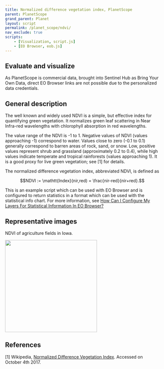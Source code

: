 ```yaml
---
title: Normalized difference vegetation index, PlanetScope
parent: PlanetScope
grand_parent: Planet
layout: script
permalink: /planet_scope/ndvi/
nav_exclude: true
scripts:
    - [Visualization, script.js]
    - [EO Browser, eob.js]
---
```


## Evaluate and visualize

As PlanetScope is commercial data, brought into Sentinel Hub as Bring Your Own Data, direct EO Browser links are not possible due to the personalized data credentials. 

## General description

The well known and widely used NDVI is a simple, but effective index for quantifying green vegetation. It normalizes green leaf scattering in Near Infra-red wavelengths with chlorophyll absorption in red wavelengths.

The value range of the NDVI is -1 to 1. Negative values of NDVI (values approaching -1) correspond to water. Values close to zero (-0.1 to 0.1) generally correspond to barren areas of rock, sand, or snow. Low, positive values represent shrub and grassland (approximately 0.2 to 0.4), while high values indicate temperate and tropical rainforests (values approaching 1). It is a good proxy for live green vegetation; see [1] for details.

The normalized difference vegetation index, abbreviated NDVI, is defined as   

$$NDVI := \mathtt{Index}(nir,red) = \frac{nir-red}{nir+red}.$$  

This is an example script which can be used with EO Browser and is configured to return statistics in a format which can be used with the statistical info chart.  For more information, see <a href = "https://www.sentinel-hub.com/faq/how-configure-your-layers-statistical-info-eo-browser/"> How Can I Configure My Layers For Statistical Information In EO Browser?</a>

## Representative images

NDVI of agriculture fields in Iowa. 

<img src="fig/fig1.png" height="300">

## References
 [1] Wikipedia, [Normalized Difference Vegetation Index](https://en.wikipedia.org/wiki/Normalized_Difference_Vegetation_Index). Accessed on October 4th 2017.
